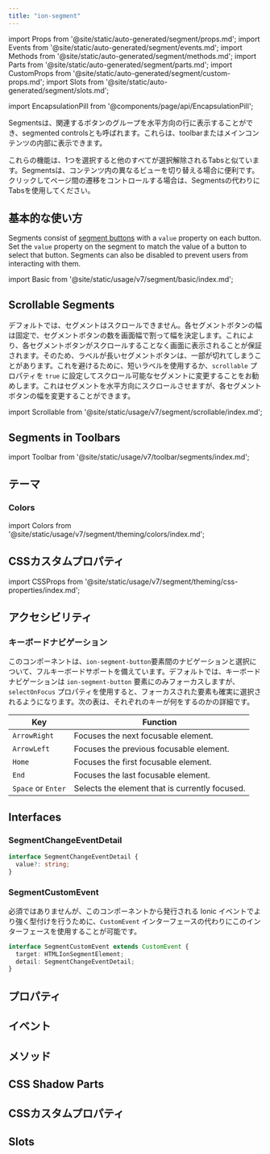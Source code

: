 ```yaml
---
title: "ion-segment"
---
```

import Props from '@site/static/auto-generated/segment/props.md';
import Events from '@site/static/auto-generated/segment/events.md';
import Methods from '@site/static/auto-generated/segment/methods.md';
import Parts from '@site/static/auto-generated/segment/parts.md';
import CustomProps from '@site/static/auto-generated/segment/custom-props.md';
import Slots from '@site/static/auto-generated/segment/slots.md';

<head>
  <title>ion-segment: API Documentation for Segmented Controls</title>
  <meta name="description" content="ion-segmentは、関連するボタンのグループを表示します（セグメントコントロールとも呼ばれます）。使用方法の詳細については、Segment API ドキュメンテーションを参照してください。" />
</head>

import EncapsulationPill from '@components/page/api/EncapsulationPill';

<EncapsulationPill type="shadow" />


Segmentsは、関連するボタンのグループを水平方向の行に表示することができ、segmented controlsとも呼ばれます。これらは、toolbarまたはメインコンテンツの内部に表示できます。

これらの機能は、1つを選択すると他のすべてが選択解除されるTabsと似ています。Segmentsは、コンテンツ内の異なるビューを切り替える場合に便利です。クリックしてページ間の遷移をコントロールする場合は、Segmentsの代わりにTabsを使用してください。


## 基本的な使い方

Segments consist of [segment buttons](./segment-button) with a `value` property on each button. Set the `value` property on the segment to match the value of a button to select that button. Segments can also be disabled to prevent users from interacting with them.

import Basic from '@site/static/usage/v7/segment/basic/index.md';

<Basic />


## Scrollable Segments

デフォルトでは、セグメントはスクロールできません。各セグメントボタンの幅は固定で、セグメントボタンの数を画面幅で割って幅を決定します。これにより、各セグメントボタンがスクロールすることなく画面に表示されることが保証されます。そのため、ラベルが長いセグメントボタンは、一部が切れてしまうことがあります。これを避けるために、短いラベルを使用するか、`scrollable` プロパティを `true` に設定してスクロール可能なセグメントに変更することをお勧めします。これはセグメントを水平方向にスクロールさせますが、各セグメントボタンの幅を変更することができます。

import Scrollable from '@site/static/usage/v7/segment/scrollable/index.md';

<Scrollable />


## Segments in Toolbars

<!-- Reuse the playground from the Toolbar directory -->
import Toolbar from '@site/static/usage/v7/toolbar/segments/index.md';

<Toolbar />


## テーマ

### Colors

import Colors from '@site/static/usage/v7/segment/theming/colors/index.md';

<Colors />

## CSSカスタムプロパティ

import CSSProps from '@site/static/usage/v7/segment/theming/css-properties/index.md';

<CSSProps />


## アクセシビリティ

### キーボードナビゲーション

このコンポーネントは、`ion-segment-button`要素間のナビゲーションと選択について、フルキーボードサポートを備えています。デフォルトでは、キーボードナビゲーションは `ion-segment-button` 要素にのみフォーカスしますが、`selectOnFocus` プロパティを使用すると、フォーカスされた要素も確実に選択されるようになります。次の表は、それぞれのキーが何をするのかの詳細です。

| Key                | Function                                                       |
| ------------------ | -------------------------------------------------------------- |
| `ArrowRight`       | Focuses the next focusable element.                            |
| `ArrowLeft`        | Focuses the previous focusable element.                        |
| `Home`             | Focuses the first focusable element.                           |
| `End`              | Focuses the last focusable element.                            |
| `Space` or `Enter` | Selects the element that is currently focused.                 |

## Interfaces

### SegmentChangeEventDetail

```typescript
interface SegmentChangeEventDetail {
  value?: string;
}
```

### SegmentCustomEvent

必須ではありませんが、このコンポーネントから発行される Ionic イベントでより強く型付けを行うために、`CustomEvent` インターフェースの代わりにこのインターフェースを使用することが可能です。

```typescript
interface SegmentCustomEvent extends CustomEvent {
  target: HTMLIonSegmentElement;
  detail: SegmentChangeEventDetail;
}
```


## プロパティ
<Props />

## イベント
<Events />

## メソッド
<Methods />

## CSS Shadow Parts
<Parts />

## CSSカスタムプロパティ
<CustomProps />

## Slots
<Slots />
